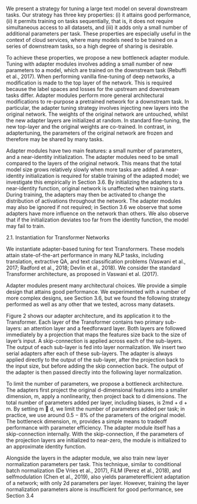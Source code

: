 We present a strategy for tuning a large text model on several
downstream tasks. Our strategy has three key properties:
(i) it attains good performance, (ii) it permits training on
tasks sequentially, that is, it does not require simultaneous
access to all datasets, and (iii) it adds only a small number
of additional parameters per task. These properties are
especially useful in the context of cloud services, where
many models need to be trained on a series of downstream
tasks, so a high degree of sharing is desirable.


To achieve these properties, we propose a new bottleneck
adapter module. Tuning with adapter modules involves
adding a small number of new parameters to a model, which
are trained on the downstream task (Rebuffi et al., 2017).
When performing vanilla fine-tuning of deep networks, a
modification is made to the top layer of the network. This is
required because the label spaces and losses for the upstream
and downstream tasks differ. Adapter modules perform
more general architectural modifications to re-purpose a pretrained network for a downstream task. In particular, the
adapter tuning strategy involves injecting new layers into
the original network. The weights of the original network
are untouched, whilst the new adapter layers are initialized
at random. In standard fine-tuning, the new top-layer and
the original weights are co-trained. In contrast, in adaptertuning, the parameters of the original network are frozen
and therefore may be shared by many tasks.


Adapter modules have two main features: a small number
of parameters, and a near-identity initialization. The adapter
modules need to be small compared to the layers of the original network. This means that the total model size grows
relatively slowly when more tasks are added. A near-identity
initialization is required for stable training of the adapted
model; we investigate this empirically in Section 3.6. By
initializing the adapters to a near-identity function, original
network is unaffected when training starts. During training,
the adapters may then be activated to change the distribution
of activations throughout the network. The adapter modules may also be ignored if not required; in Section 3.6 we
observe that some adapters have more influence on the network than others. We also observe that if the initialization
deviates too far from the identity function, the model may
fail to train.



2.1. Instantiation for Transformer Networks

We instantiate adapter-based tuning for text Transformers.
These models attain state-of-the-art performance in many
NLP tasks, including translation, extractive QA, and text
classification problems (Vaswani et al., 2017; Radford et al.,
2018; Devlin et al., 2018). We consider the standard Transformer architecture, as proposed in Vaswani et al. (2017).

Adapter modules present many architectural choices. We
provide a simple design that attains good performance. We
experimented with a number of more complex designs, see
Section 3.6, but we found the following strategy performed
as well as any other that we tested, across many datasets.


Figure 2 shows our adapter architecture, and its application
it to the Transformer. Each layer of the Transformer contains
two primary sub-layers: an attention layer and a feedforward
layer. Both layers are followed immediately by a projection
that maps the features size back to the size of layer’s input.
A skip-connection is applied across each of the sub-layers.
The output of each sub-layer is fed into layer normalization.
We insert two serial adapters after each of these sub-layers.
The adapter is always applied directly to the output of the
sub-layer, after the projection back to the input size, but
before adding the skip connection back. The output of
the adapter is then passed directly into the following layer
normalization.

To limit the number of parameters, we propose a bottleneck architecture. The adapters first project the original
d-dimensional features into a smaller dimension, m, apply
a nonlinearity, then project back to d dimensions. The total
number of parameters added per layer, including biases, is
2md + d + m. By setting m  d, we limit the number
of parameters added per task; in practice, we use around
0.5 − 8% of the parameters of the original model. The
bottleneck dimension, m, provides a simple means to tradeoff performance with parameter efficiency. The adapter
module itself has a skip-connection internally. With the
skip-connection, if the parameters of the projection layers
are initialized to near-zero, the module is initialized to an
approximate identity function.



Alongside the layers in the adapter module, we also train
new layer normalization parameters per task. This technique, similar to conditional batch normalization (De Vries
et al., 2017), FiLM (Perez et al., 2018), and selfmodulation (Chen et al., 2019), also yields parameterefficient adaptation of a network; with only 2d parameters
per layer. However, training the layer normalization parameters alone is insufficient for good performance, see
Section 3.4







































